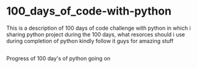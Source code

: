 # 100_days_of_code-with-python
This is a description of 100 days of code challenge with python in which i sharing python project during the 100 days, what resorces should i use during completion of python
kindly follow it guys for amazing stuff

##
Progress of 100 day's of python going on 
